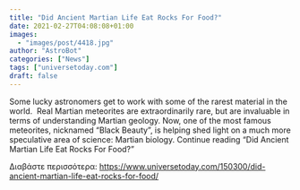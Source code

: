 ```yaml
---
title: "Did Ancient Martian Life Eat Rocks For Food?"
date: 2021-02-27T04:08:08+01:00
images:
  - "images/post/4418.jpg"
author: "AstroBot"
categories: ["News"]
tags: ["universetoday.com"]
draft: false
---
```


Some lucky astronomers get to work with some of the rarest material in the world.  Real Martian meteorites are extraordinarily rare, but are invaluable in terms of understanding Martian geology. Now, one of the most famous meteorites, nicknamed “Black Beauty”, is helping shed light on a much more speculative area of science: Martian biology. Continue reading “Did Ancient Martian Life Eat Rocks For Food?” 

Διαβάστε περισσότερα: https://www.universetoday.com/150300/did-ancient-martian-life-eat-rocks-for-food/
